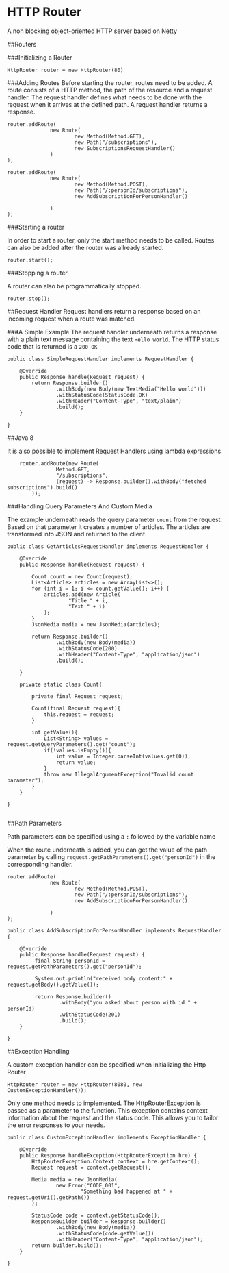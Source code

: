 # HTTP Router
A non blocking object-oriented HTTP server based on Netty


##Routers

###Initializing a Router
```
HttpRouter router = new HttpRouter(80)

```
###Adding Routes
Before starting the router, routes need to be added. A route consists of a HTTP method, the path of the resource and a request handler. The request handler defines what needs to be done with the request when it arrives at the defined path. A request handler returns a response.
```        
router.addRoute(
              new Route(
                      new Method(Method.GET),
                      new Path("/subscriptions"),
                      new SubscriptionsRequestHandler()
              )
);

router.addRoute(
              new Route(
                      new Method(Method.POST),
                      new Path("/:personId/subscriptions"),
                      new AddSubscriptionForPersonHandler()

              )
);

```



###Starting a router

In order to start a router, only the start method needs to be called. Routes can also be added after the router was allready started.

```
router.start();
```

###Stopping a router

A router can also be programmatically stopped.

```
router.stop();
```


##Request Handler
Request handlers return a response based on an incoming request when a route was matched.

###A Simple Example
The request handler underneath returns a response with a plain text message containing the text `Hello world`. The HTTP status code that is returned is a `200 OK`
```
public class SimpleRequestHandler implements RequestHandler {

    @Override
    public Response handle(Request request) {
        return Response.builder()
                .withBody(new Body(new TextMedia("Hello world")))
                .withStatusCode(StatusCode.OK)
                .withHeader("Content-Type", "text/plain")
                .build();
    }

}

```

##Java 8

It is also possible to implement Request Handlers using lambda expressions

```    
    router.addRoute(new Route(
                Method.GET,
                "/subscriptions",
                (request) -> Response.builder().withBody("fetched subscriptions").build()
        ));
```

###Handling Query Parameters And Custom Media

The example underneath reads the query parameter `count` from the request. Based on that parameter it creates a number of articles. The articles are transformed into JSON and returned to the client.
```
public class GetArticlesRequestHandler implements RequestHandler {

    @Override
    public Response handle(Request request) {

        Count count = new Count(request);
        List<Article> articles = new ArrayList<>();
        for (int i = 1; i <= count.getValue(); i++) {
            articles.add(new Article(
                    "Title " + i,
                    "Text " + i)
            );
        }
        JsonMedia media = new JsonMedia(articles);

        return Response.builder()
                .withBody(new Body(media))
                .withStatusCode(200)
                .withHeader("Content-Type", "application/json")
                .build();

    }
    
    private static class Count{
        
        private final Request request;
        
        Count(final Request request){
            this.request = request;
        }
        
        int getValue(){
            List<String> values = request.getQueryParameters().get("count");
            if(!values.isEmpty()){
                int value = Integer.parseInt(values.get(0));
                return value;
            }
            throw new IllegalArgumentException("Invalid count parameter");
        }
    }

}


```


##Path Parameters

Path parameters can be specified using a `:` followed by the variable name

When the route underneath is added, you can get the value of the path parameter by calling `request.getPathParameters().get("personId")` in the corresponding handler.

```
router.addRoute(
              new Route(
                      new Method(Method.POST),
                      new Path("/:personId/subscriptions"),
                      new AddSubscriptionForPersonHandler()

              )
);
```

```
public class AddSubscriptionForPersonHandler implements RequestHandler {

    @Override
    public Response handle(Request request) {
         final String personId = request.getPathParameters().get("personId");
         
         System.out.println("received body content:" + request.getBody().getValue());
         
         return Response.builder()
                 .withBody("you asked about person with id " + personId)
                 .withStatusCode(201)
                 .build();
    }
    
}
```



##Exception Handling

A custom exception handler can be specified when initializing the Http Router

```
HttpRouter router = new HttpRouter(8080, new CustomExceptionHandler());

```

Only one method needs to implemented. The HttpRouterException is passed as a parameter to the function. This exception contains context information about the request and the status code. This allows you to tailor the error responses to your needs. 

```
public class CustomExceptionHandler implements ExceptionHandler {

    @Override
    public Response handleException(HttpRouterException hre) {
        HttpRouterException.Context context = hre.getContext();
        Request request = context.getRequest();
        
        Media media = new JsonMedia(
                new Error("CODE_001",
                        "Something bad happened at " + request.getUri().getPath())
        );
     
        StatusCode code = context.getStatusCode();
        ResponseBuilder builder = Response.builder()
                .withBody(new Body(media))
                .withStatusCode(code.getValue())
                .withHeader("Content-Type", "application/json");
        return builder.build();
    }
    
}
```

